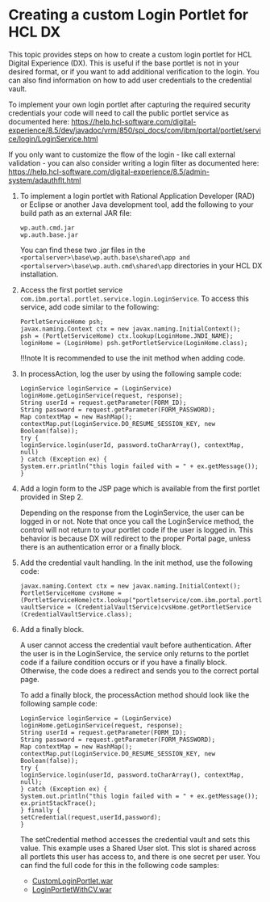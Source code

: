 # Creating a custom Login Portlet for HCL DX

This topic provides steps on how to create a custom login portlet for HCL Digital Experience (DX). This is useful if the base portlet is not in your desired format, or if you want to add additional verification to the login. You can also find information on how to add user credentials to the credential vault.

To implement your own login portlet after capturing the required security credentials your code will need to call the public portlet service as documented here: https://help.hcl-software.com/digital-experience/8.5/dev/javadoc/vrm/850/spi_docs/com/ibm/portal/portlet/service/login/LoginService.html

If you only want to customize the flow of the login - like call external validation - you can also consider writing a login filter as documented here: https://help.hcl-software.com/digital-experience/8.5/admin-system/adauthflt.html

1. To implement a login portlet with Rational Application Developer (RAD) or Eclipse or another Java development tool, add the following to your build path as an external JAR file:

    ```
    wp.auth.cmd.jar
    wp.auth.base.jar
    ```

    You can find these two .jar files in the `<portalserver>\base\wp.auth.base\shared\app and <portalserver>\base\wp.auth.cmd\shared\app` directories in your HCL DX installation.

2. Access the first portlet service `com.ibm.portal.portlet.service.login.LoginService`. To access this service, add code similar to the following:

    ```
    PortletServiceHome psh;
    javax.naming.Context ctx = new javax.naming.InitialContext();
    psh = (PortletServiceHome) ctx.lookup(LoginHome.JNDI_NAME);
    loginHome = (LoginHome) psh.getPortletService(LoginHome.class);
    ```

    !!!note
        It is recommended to use the init method when adding code.

3. In processAction, log the user by using the following sample code:

    ```
    LoginService loginService = (LoginService) loginHome.getLoginService(request, response);
    String userId = request.getParameter(FORM_ID);
    String password = request.getParameter(FORM_PASSWORD);
    Map contextMap = new HashMap();
    contextMap.put(LoginService.DO_RESUME_SESSION_KEY, new Boolean(false));
    try {
    loginService.login(userId, password.toCharArray(), contextMap, null)
    } catch (Exception ex) {
    System.err.println("this login failed with = " + ex.getMessage());
    }
    ```

4. Add a login form to the JSP page which is available from the first portlet provided in Step 2.

    Depending on the response from the LoginService, the user can be logged in or not. Note that once you call the LoginService method, the control will not return to your portlet code if the user is logged in. This behavior is because DX will redirect to the proper Portal page, unless there is an authentication error or a finally block.

5. Add the credential vault handling. In the init method, use the following code:

    ```
    javax.naming.Context ctx = new javax.naming.InitialContext();
    PortletServiceHome cvsHome = (PortletServiceHome)ctx.lookup("portletservice/com.ibm.portal.portlet.service.credentialvault.CredentialVaultService");
    vaultService = (CredentialVaultService)cvsHome.getPortletService (CredentialVaultService.class);
    ```

6. Add a finally block. 

    A user cannot access the credential vault before authentication. After the user is in the LoginService, the service only returns to the portlet code if a failure condition occurs or if you have a finally block. Otherwise, the code does a redirect and sends you to the correct portal page.

    To add a finally block, the processAction method should look like the following sample code:

    ```
    LoginService loginService = (LoginService) loginHome.getLoginService(request, response);
    String userId = request.getParameter(FORM_ID);
    String password = request.getParameter(FORM_PASSWORD);
    Map contextMap = new HashMap();
    contextMap.put(LoginService.DO_RESUME_SESSION_KEY, new Boolean(false));
    try {
    loginService.login(userId, password.toCharArray(), contextMap, null);
    } catch (Exception ex) {
    System.out.println("this login failed with = " + ex.getMessage());
    ex.printStackTrace();
    } finally {
    setCredential(request,userId,password);
    }
    ```

    The setCredential method accesses the credential vault and sets this value. This example uses a Shared User slot. This slot is shared across all portlets this user has access to, and there is one secret per user. You can find the full code for this in the following code samples:

    - [CustomLoginPortlet.war](downloads/CustomLoginPortlet.war)
    - [LoginPortletWithCV.war](downloads/LoginPortletWithCV.war)
